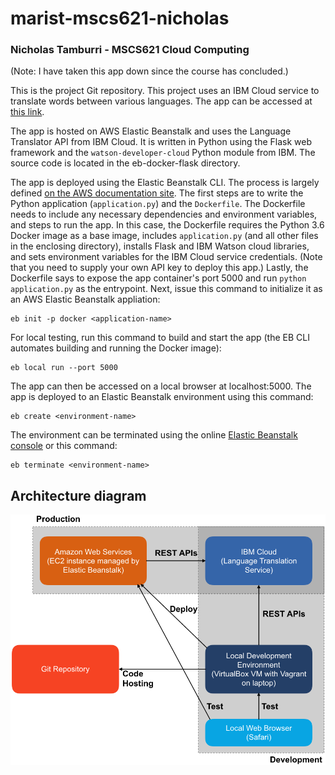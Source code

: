 # marist-mscs621-nicholas
### Nicholas Tamburri - MSCS621 Cloud Computing

(Note: I have taken this app down since the course has concluded.)

This is the project Git repository. This project uses an IBM Cloud service to translate words between various languages. The app can be accessed at [this link](http://language-translator-env.vihuhsbm6k.us-west-2.elasticbeanstalk.com).

The app is hosted on AWS Elastic Beanstalk and uses the Language Translator API from IBM Cloud. It is written in Python using the Flask web framework and the `watson-developer-cloud` Python module from IBM. The source code is located in the eb-docker-flask directory.

The app is deployed using the Elastic Beanstalk CLI. The process is largely defined [on the AWS documentation site](https://docs.aws.amazon.com/elasticbeanstalk/latest/dg/single-container-docker.html). The first steps are to write the Python application (`application.py`) and the `Dockerfile`. The Dockerfile needs to include any necessary dependencies and environment variables, and steps to run the app. In this case, the Dockerfile requires the Python 3.6 Docker image as a base image, includes `application.py` (and all other files in the enclosing directory), installs Flask and IBM Watson cloud libraries, and sets environment variables for the IBM Cloud service credentials. (Note that you need to supply your own API key to deploy this app.) Lastly, the Dockerfile says to expose the app container's port 5000 and run `python application.py` as the entrypoint. Next, issue this command to initialize it as an AWS Elastic Beanstalk appliation:

```
eb init -p docker <application-name>
```

For local testing, run this command to build and start the app (the EB CLI automates building and running the Docker image):

```
eb local run --port 5000
```

The app can then be accessed on a local browser at localhost:5000. The app is deployed to an Elastic Beanstalk environment using this command:

```
eb create <environment-name>
```

The environment can be terminated using the online [Elastic Beanstalk console](https://console.aws.amazon.com/elasticbeanstalk) or this command:

```
eb terminate <environment-name>
```

## Architecture diagram
![Architecture](Architecture.png)
